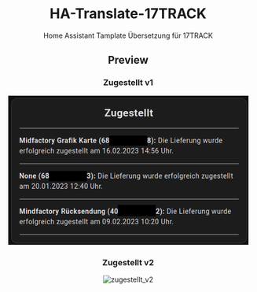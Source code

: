 # <center> HA-Translate-17TRACK
<center> Home Assistant Tamplate Übersetzung für 17TRACK 

## <center> Preview



### <center>Zugestellt v1
<p align="center">
<img src="https://github.com/Morpheus2018/HA-17TRACK-Translate/blob/main/png/zustellung_v1.png?raw=true" alt="zugestellt_v1">
</p>

### Zugestellt v2
<p align="center">
<img src="https://" alt="zugestellt_v2">
</p> 
